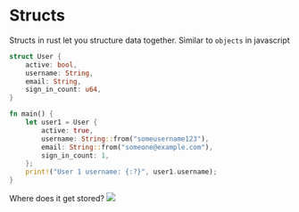 # Structs
Structs in rust let you structure data together. Similar to `objects` in javascript
```rust
struct User {
    active: bool,
    username: String,
    email: String,
    sign_in_count: u64,
}

fn main() {
    let user1 = User {
        active: true,
        username: String::from("someusername123"),
        email: String::from("someone@example.com"),
        sign_in_count: 1,
    };
    print!("User 1 username: {:?}", user1.username);
}
```

Where does it get stored?
![](https://www.notion.so/image/https%3A%2F%2Fprod-files-secure.s3.us-west-2.amazonaws.com%2F085e8ad8-528e-47d7-8922-a23dc4016453%2F6f31247f-792b-4c8e-b966-351b2d9e4a7a%2FScreenshot_2024-04-26_at_10.04.21_AM.png?table=block&id=e45bc154-8082-42a8-b9d2-c981eeb53260&cache=v2)
